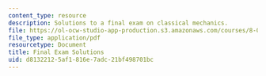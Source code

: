 ```yaml
---
content_type: resource
description: Solutions to a final exam on classical mechanics.
file: https://ol-ocw-studio-app-production.s3.amazonaws.com/courses/8-012-physics-i-classical-mechanics-fall-2008/d81322125af1816e7adc21bf498701bc_final_sol.pdf
file_type: application/pdf
resourcetype: Document
title: Final Exam Solutions
uid: d8132212-5af1-816e-7adc-21bf498701bc
---
```

